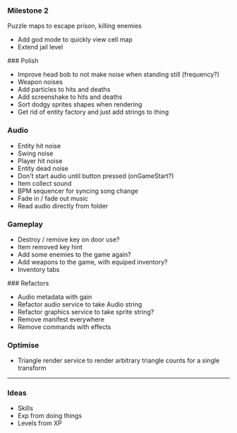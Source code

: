 
### Milestone 2
Puzzle maps to escape prison, killing enemies

* Add god mode to quickly view cell map
* Extend jail level

### Polish 
* Improve head bob to not make noise when standing still (frequency?)
* Weapon noises
* Add particles to hits and deaths
* Add screenshake to hits and deaths
* Sort dodgy sprites shapes when rendering
* Get rid of entity factory and just add strings to thing

### Audio
* Entity hit noise
* Swing noise
* Player hit noise
* Entity dead noise
* Don't start audio until button pressed (onGameStart?)
* Item collect sound
* BPM sequencer for syncing song change
* Fade in / fade out music
* Read audio directly from folder 

### Gameplay
* Destroy / remove key on door use?
* Item removed key hint
* Add some enemies to the game again?
* Add weapons to the game, with equiped inventory?
* Inventory tabs

### Refactors
* Audio metadata with gain 
* Refactor audio service to take Audio string
* Refactor graphics service to take sprite string?
* Remove manifest everywhere
* Remove commands with effects

### Optimise
* Triangle render service to render arbitrary triangle counts for a single transform

-------


### Ideas
* Skills
* Exp from doing things
* Levels from XP



<!-- * Player skills definition and serialisation
* Killing jailor increases skill
* Skill increase component and view
* Player skills tab in inventory
* Skill level up sound effect and view
* Lockpicking increases skill -->